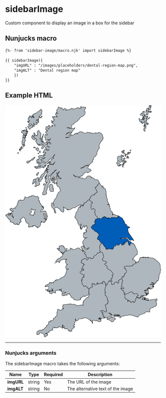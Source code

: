 # sidebarImage
Custom component to display an image in a box for the sidebar 

## Nunjucks macro

```
{%- from 'sidebar-image/macro.njk' import sidebarImage %}

{{ sidebarImage({
    "imgURL" : "/images/placeholders/dental-region-map.png",
    "imgALT" : "Dental region map"
    }) 
}}

```

## Example HTML
<div class="nhsuk-sidebar-image">
    <img class="nhsuk-sidebar-image__img" src="/images/placeholders/dental-region-map.png" alt="Dental region map" />
</div>


---

### Nunjucks arguments

The sidebarImage macro takes the following arguments:

| Name                       | Type     | Required  | Description  |
| ---------------------------|----------|-----------|--------------|
| **imgURL**                 | string   | Yes       | The URL of the image 
| **imgALT**                 | string   | No        | The alternative text of the image
